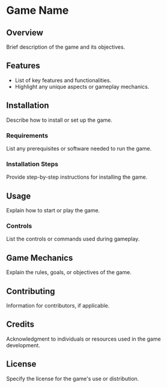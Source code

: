 # Game Name

## Overview
Brief description of the game and its objectives.

## Features
- List of key features and functionalities.
- Highlight any unique aspects or gameplay mechanics.

## Installation
Describe how to install or set up the game.

### Requirements
List any prerequisites or software needed to run the game.

### Installation Steps
Provide step-by-step instructions for installing the game.

## Usage
Explain how to start or play the game.

### Controls
List the controls or commands used during gameplay.

## Game Mechanics
Explain the rules, goals, or objectives of the game.

## Contributing
Information for contributors, if applicable.

## Credits
Acknowledgment to individuals or resources used in the game development.

## License
Specify the license for the game's use or distribution.
